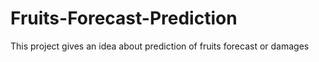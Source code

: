 # Fruits-Forecast-Prediction
This project gives an idea about prediction of fruits forecast or damages
